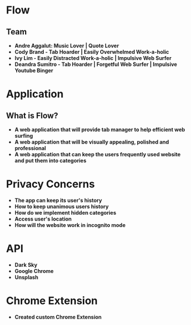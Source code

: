# Flow

## Team
- <b>Andre Aggalut: Music Lover | Quote Lover
- <b>Cody Brand - Tab Hoarder | Easily Overwhelmed Work-a-holic
- <b>Ivy Lim - Easily Distracted Work-a-holic | Impulsive Web Surfer
- <b>Deandra Sumitro - Tab Hoarder | Forgetful Web Surfer | Impulsive Youtube Binger

# Application
## What is Flow?
- A web application that will provide tab manager to help efficient web surfing
- A web application that will be visually appealing, polished and professional
- A web application that can keep the users frequently used website and put them into categories

# Privacy Concerns
- The app can keep its user's history
- How to keep unanimous users history
- How do we implement hidden categories
- Access user's location
- How will the website work in incognito mode

# API
- Dark Sky
- Google Chrome
- Unsplash

# Chrome Extension
- Created custom Chrome Extension